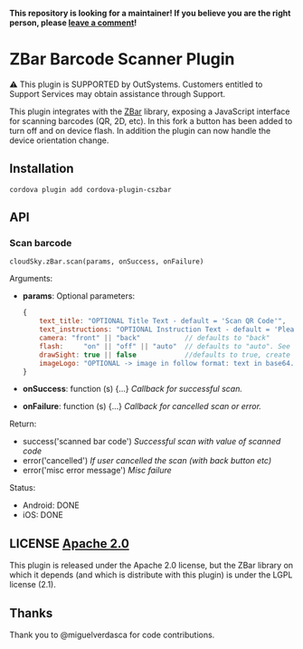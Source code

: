 **This repository is looking for a maintainer! If you believe you are the right person, please [leave a comment](https://github.com/miguelverdasca/csZBar/issues)!**



# ZBar Barcode Scanner Plugin

:warning: This plugin is SUPPORTED by OutSystems. Customers entitled to Support Services may obtain assistance through Support.

This plugin integrates with the [ZBar](http://zbar.sourceforge.net/) library,
exposing a JavaScript interface for scanning barcodes (QR, 2D, etc).
In this fork a button has been added to turn off and on device flash. In addition the plugin can now handle the device orientation change.

## Installation

    cordova plugin add cordova-plugin-cszbar

## API

### Scan barcode

    cloudSky.zBar.scan(params, onSuccess, onFailure)

Arguments:

- **params**: Optional parameters:

    ```javascript
    {
        text_title: "OPTIONAL Title Text - default = 'Scan QR Code'",   // Android only
        text_instructions: "OPTIONAL Instruction Text - default = 'Please point your camera at the QR code.'", // Android only
        camera: "front" || "back"           // defaults to "back"
        flash:     "on" || "off" || "auto"  // defaults to "auto". See Quirks
        drawSight: true || false            //defaults to true, create a red sight/line in the center of the scanner view,
        imageLogo: "OPTIONAL -> image in follow format: text in base64. // Android only
    }
    ```

- **onSuccess**: function (s) {...} _Callback for successful scan._
- **onFailure**: function (s) {...} _Callback for cancelled scan or error._

Return:

- success('scanned bar code') _Successful scan with value of scanned code_
- error('cancelled') _If user cancelled the scan (with back button etc)_
- error('misc error message') _Misc failure_

Status:

- Android: DONE
- iOS: DONE


## LICENSE [Apache 2.0](LICENSE.md)

This plugin is released under the Apache 2.0 license, but the ZBar library on which it depends (and which is distribute with this plugin) is under the LGPL license (2.1).


## Thanks

Thank you to @miguelverdasca for code contributions.
